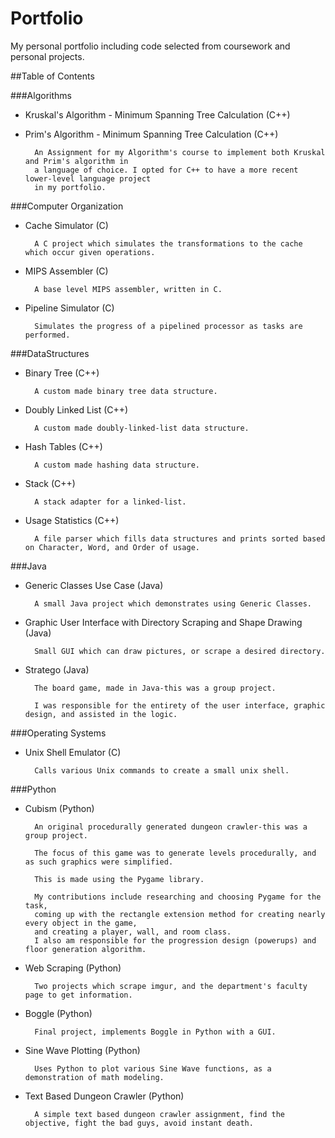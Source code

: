 # Portfolio
My personal portfolio including code selected from coursework and personal projects.

##Table of Contents

###Algorithms
* Kruskal's Algorithm - Minimum Spanning Tree Calculation (C++)

* Prim's Algorithm - Minimum Spanning Tree Calculation (C++)

		An Assignment for my Algorithm's course to implement both Kruskal and Prim's algorithm in
		a language of choice. I opted for C++ to have a more recent lower-level language project
		in my portfolio.
		
###Computer Organization
* Cache Simulator (C)

		A C project which simulates the transformations to the cache which occur given operations.

* MIPS Assembler (C)

		A base level MIPS assembler, written in C.

* Pipeline Simulator (C)

		Simulates the progress of a pipelined processor as tasks are performed.

###DataStructures
* Binary Tree (C++)

		A custom made binary tree data structure.
		
* Doubly Linked List (C++)

		A custom made doubly-linked-list data structure.
		
* Hash Tables (C++)

		A custom made hashing data structure.
		
* Stack (C++)

		A stack adapter for a linked-list.
		
* Usage Statistics (C++)

		A file parser which fills data structures and prints sorted based on Character, Word, and Order of usage.

###Java
* Generic Classes Use Case (Java)
		
		A small Java project which demonstrates using Generic Classes.
		
* Graphic User Interface with Directory Scraping and Shape Drawing (Java)

		Small GUI which can draw pictures, or scrape a desired directory.
		
* Stratego (Java)

		The board game, made in Java-this was a group project. 
		
		I was responsible for the entirety of the user interface, graphic design, and assisted in the logic.

###Operating Systems
* Unix Shell Emulator (C)

		Calls various Unix commands to create a small unix shell.

###Python
* Cubism (Python)

		An original procedurally generated dungeon crawler-this was a group project. 
		
		The focus of this game was to generate levels procedurally, and as such graphics were simplified. 
		
		This is made using the Pygame library. 
		
		My contributions include researching and choosing Pygame for the task, 
		coming up with the rectangle extension method for creating nearly every object in the game, 
		and creating a player, wall, and room class. 
		I also am responsible for the progression design (powerups) and floor generation algorithm.
		
* Web Scraping (Python)

		Two projects which scrape imgur, and the department's faculty page to get information.
		
* Boggle (Python)

		Final project, implements Boggle in Python with a GUI.
		
* Sine Wave Plotting (Python)

		Uses Python to plot various Sine Wave functions, as a demonstration of math modeling.
		
* Text Based Dungeon Crawler (Python)

		A simple text based dungeon crawler assignment, find the objective, fight the bad guys, avoid instant death.

